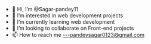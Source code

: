 - 👋 Hi, I’m @Sagar-pandey11
- 👀 I’m interested in web development projects
- 🌱 I’m currently learning web development
- 💞️ I’m looking to collaborate on Front-end projects
- 📫 How to reach me ---pandeysagar0123@gmail.com 

<!---
Sagar-pandey11/Sagar-pandey11 is a ✨ special ✨ repository because its `README.md` (this file) appears on your GitHub profile.
You can click the Preview link to take a look at your changes.
--->
